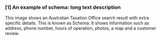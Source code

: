 ### [1] An example of schema: long text description
This image shows an Australian Taxation Office search result with extra specific details. This is known as Schema. It shows information such as address, phone number, hours of operation, photos, a map and a customer review.